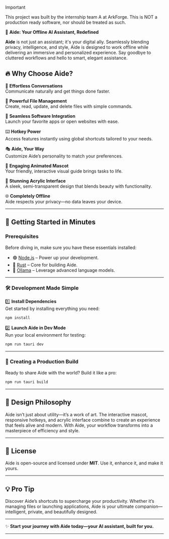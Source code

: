 > [!IMPORTANT]  
> This project was built by the internship team A at ArkForge. This is NOT a production ready software, nor should be treated as such.

🌟 **Aide: Your Offline AI Assistant, Redefined**  

**Aide** is not just an assistant; it's your digital ally. Seamlessly blending privacy, intelligence, and style, Aide is designed to work offline while delivering an immersive and personalized experience. Say goodbye to cluttered workflows and hello to smart, elegant assistance.  


## 🔥 Why Choose Aide?

💬 **Effortless Conversations**  
Communicate naturally and get things done faster.  

📁 **Powerful File Management**  
Create, read, update, and delete files with simple commands.  

🔗 **Seamless Software Integration**  
Launch your favorite apps or open websites with ease.  

⌨️ **Hotkey Power**  
Access features instantly using global shortcuts tailored to your needs.  

🎭 **Aide, Your Way**  
Customize Aide’s personality to match your preferences.  

🤖 **Engaging Animated Mascot**  
Your friendly, interactive visual guide brings tasks to life.  

🎨 **Stunning Acrylic Interface**  
A sleek, semi-transparent design that blends beauty with functionality.  

🌐 **Completely Offline**  
Aide respects your privacy—no data leaves your device.  

---

## 🚀 **Getting Started in Minutes**  

### **Prerequisites**  
Before diving in, make sure you have these essentials installed:  
- 🟢 [Node.js](https://nodejs.org/) – Power up your development.  
- 🦀 [Rust](https://www.rust-lang.org/tools/install) – Core for building Aide.  
- 🤖 [Ollama](https://ollama.ai/) – Leverage advanced language models.  

---

### 🛠️ **Development Made Simple**  

1️⃣ **Install Dependencies**  
Get started by installing everything you need:  
```bash  
npm install  
```  

2️⃣ **Launch Aide in Dev Mode**  
Run your local environment for testing:  
```bash  
npm run tauri dev  
```  

---

### 🌟 **Creating a Production Build**  

Ready to share Aide with the world? Build it like a pro:  
```bash  
npm run tauri build  
```  

---

## 🎨 **Design Philosophy**  

Aide isn’t just about utility—it’s a work of art. The interactive mascot, responsive hotkeys, and acrylic interface combine to create an experience that feels alive and modern. With Aide, your workflow transforms into a masterpiece of efficiency and style.  

---

## 📜 **License**  

Aide is open-source and licensed under **MIT**. Use it, enhance it, and make it yours.  

---

## 💡 **Pro Tip**  

Discover Aide’s shortcuts to supercharge your productivity. Whether it’s managing files or launching applications, Aide is your ultimate companion—intelligent, private, and beautifully designed.  

---

✨ **Start your journey with Aide today—your AI assistant, built for you.**  

--- 

